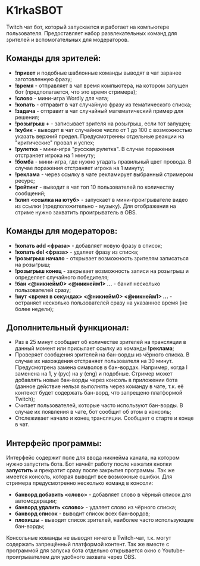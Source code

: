 # K1rkaSBOT
Twitch чат бот, который запускается и работает на компьютере пользователя. Предоставляет набор развлекательных команд для зрителей и вспомогательных для модераторов.

## Команды для зрителей:
* **!привет** и подобные шаблонные команды выводят в чат заранее заготовленную фразу;
* **!время** - отправляет в чат время компьютера, на котором запущен бот (предполагается, что это время стримера);
* **!слово** - мини-игра Wordly для чата;
* **!копать** - отправит в чат случайную фразу из тематического списка;
* **!задача** - отправит в чат случайный математический пример для решения;
* **!розыгрыш +** - записывает зрителя на розыгрыш, если тот запущен;
* **!кубик** - выводит в чат случайное число от 1 до 100 с возможностью указать верхний предел. Предусмотренны отдельные реакции на "критические" провал и успех;
* **!рулетка** - мини-игра "русская рулетка". В случае поражения отстраняет игрока на 1 минуту;
* **!бомба** - мини-игра, где нужно угадать правильный цвет провода. В случае поражения отстраняет игрока на 1 минуту;
* **!реклама** - через ссылку в чате рекламирует выбранный стримером ресурс;
* **!рейтинг** - выводит в чат топ 10 пользователей по количеству сообщений;
* **!клип <ссылка на ютуб>** - запускает в мини-проигрывателе видео из ссылки (предположительно - музыку). Для отображения на стриме нужно захватить проигрыватель в OBS.

## Команды для модераторов:
* **!копать add <фраза>** - добавляет новую фразу в список;
* **!копать del <фраза>** - удаляет фразу из списка;
* **!розыгрыш начало** - открывает возможность зрителям записаться на розыгрыш;
* **!розыгрыш конец** - закрывает возможность записи на розыгрыш и определяет случайного победителя;
* **!бан <@никнейм0> <@никнейм1> ...** - банит несколько пользователей сразу;
* **!мут <время в секундах> <@никнейм0> <@никнейм1> ...** - остраняет несколько пользователей сразу на указанное время (не более недели);

## Дополнительный функционал:
* Раз в 25 минут сообщает об количестве зрителей на трансляции в данный момент или присылает ссылку из команды **!реклама**;
* Проверяет сообщения зрителей на бан-ворды из чёрного списка. В случае их нахождения отстраняет пользователя на 30 минут. Предусмотрена замена символов в бан-вордах. Например, когда I заменена на 1, у (рус) на y (eng) и подобные. Стример может добавлять новые бан-ворды через консоль в приложении бота (данное действие нельзя выполнять через команду в чате, т.к. её контекст будет содержать бан-ворд, что запрещено платформой Twitch);
* Считает пользователей, которые часто используют бан-ворды. В случае их появления в чате, бот сообщит об этом в консоль;
* Отслеживает начало и конец трансляции. Сообщает о старте и конце в чат.

## Интерфейс программы:
Интерфейс содержит поле для ввода никнейма канала, на котором нужно запустить бота. Бот начнёт работу после нажатия кнопки **запустить** и прекратит сразу после закрытия программы. Так же имеется консоль, которая выводит все возможные ошибки. 
Для стримера предусмотренно несколько команд в консоли:
* **банворд добавить <слово>** - добавляет слово в чёрный список для автомодерации;
* **банворд удалить <слово>** - удаляет слово из чёрного списка;
* **банворд список** - выводит список всех бан-вордов;
* **плохишы** - выводит список зрителей, наиболее часто использующие бан-ворды;

Консольные команды не выводят ничего в Twitch-чат, т.к. могут содержать запрещённый платформой контент.
Так же вместе с программой для запуска бота отдельно открывается окно с Youtube-проигрывателем для удобного захвата через OBS.
